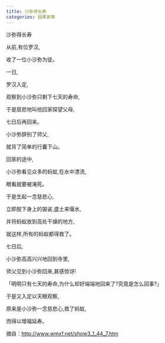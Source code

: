 ```yaml
---
title: 沙弥得长寿
categories: 因果故事
---
```


	   
沙弥得长寿

从前,有位罗汉,

收了一位小沙弥为徒。

一日,

罗汉入定,

观察到小沙弥只剩下七天的寿命,

于是慈悲地叫他回家探望父母,

七日后再回来。

小沙弥辞别了师父,

就背了简单的行囊下山。

回家的途中,

小沙弥看见众多的蚂蚁,在水中漂流,

眼看就要被淹死。

于是生起一念慈悲心,

立即脱下身上的袈裟,盛土来堰水,

并将蚂蚁放到高处干燥的地方,

就这样,所有的蚂蚁都得救了。

七日后,

小沙弥高高兴兴地回到寺里,

师父见到小沙弥回来,甚感惊讶!

「明明只有七天的寿命,为什么却好端端地回来了?究竟是怎么回事?」

于是又入定以天眼观察,

原来是小沙弥一念慈悲心,救了蚂蚁,

而得以增福延寿。


摘自：http://www.wmxf.net/show3_1_44_7.htm